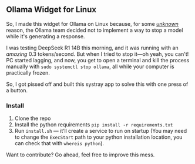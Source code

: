 ## Ollama Widget for Linux

So, I made this widget for Ollama on Linux because, for some [_unknown_](https://github.com/ollama/ollama/issues/690) reason, the Ollama team decided not to implement a way to stop a model while it's generating a response.

I was testing DeepSeek R1 14B this morning, and it was running with an _amazing_ 0.3 tokens/second. But when I tried to stop it—oh yeah, you can't! PC started lagging, and now, you get to open a terminal and kill the process manually with `sudo systemctl stop ollama`, all while your computer is practically frozen.

So, I got pissed off and built this systray app to solve this with one press of a button.

### Install

1. Clone the repo
2. Install the python requirements `pip install -r requirements.txt`
3. Run `install.sh` — it’ll create a service to run on startup (You may need to change the `ExecStart` path to your python installation location, you can check that with `whereis python`). 

Want to contribute? Go ahead, feel free to improve this mess.
